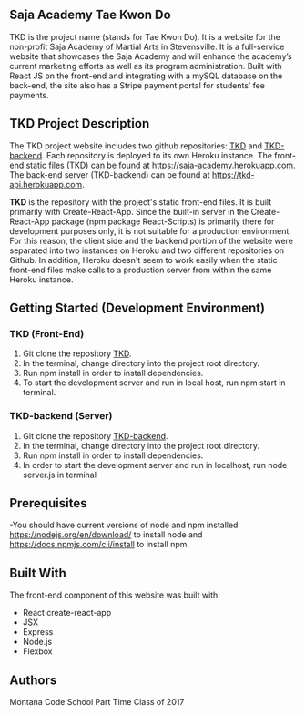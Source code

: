 ## Saja Academy Tae Kwon Do
TKD is the project name (stands for Tae Kwon Do).  It is a website for the non-profit Saja Academy of Martial Arts in Stevensville.  It is a full-service website that showcases the Saja Academy and will enhance the academy’s current marketing efforts as well as its program administration.  Built with React JS on the front-end and integrating with a mySQL database on the back-end, the site also has a Stripe payment portal for students’ fee payments.

## TKD Project Description
The TKD project website includes two github repositories: [TKD](https://github.com/Montana-Code-School/TKD) and [TKD-backend](https://github.com/Montana-Code-School/TKD-backend). Each repository is deployed to its own Heroku instance. The front-end static files (TKD) can be found at https://saja-academy.herokuapp.com. The back-end server (TKD-backend) can be found at https://tkd-api.herokuapp.com.

**TKD** is the repository with the project's static front-end files. It is built primarily with Create-React-App. Since the built-in server in the Create-React-App package (npm package React-Scripts) is primarily there for development purposes only, it is not suitable for a production environment. For this reason, the client side and the backend portion of the website were separated into two instances on Heroku and two different repositories on Github. In addition, Heroku doesn't seem to work easily when the static front-end files make calls to a production server from within the same Heroku instance.  

## Getting Started (Development Environment)

### TKD (Front-End)
1. Git clone the repository [TKD](https://github.com/Montana-Code-School/TKD).
2. In the terminal, change directory into the project root directory.
3. Run npm install in order to install dependencies.
4. To start the development server and run in local host, run npm start in terminal.

### TKD-backend (Server)
1. Git clone the repository [TKD-backend](https://github.com/Montana-Code-School/TKD-backend).
2. In the terminal, change directory into the project root directory.
3. Run npm install in order to install dependencies.
4. In order to start the development server and run in localhost, run node server.js in terminal

## Prerequisites
-You should have current versions of node and npm installed https://nodejs.org/en/download/ to install node and https://docs.npmjs.com/cli/install to install npm.

## Built With
The front-end component of this website was built with:
* React create-react-app
* JSX
* Express
* Node.js
* Flexbox

## Authors
Montana Code School Part Time Class of 2017
